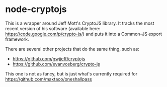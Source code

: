 # node-cryptojs

This is a wrapper around Jeff Mott's CryptoJS library.  It tracks the most
recent version of his software (available here: https://code.google.com/p/crypto-js/)
and puts it into a Common-JS export framework.

There are several other projects that do the same thing, such as:

  * https://github.com/gwjjeff/cryptojs
  * https://github.com/evanvosberg/crypto-js

This one is not as fancy, but is just what's currently required for
https://github.com/maxtaco/oneshallpass

